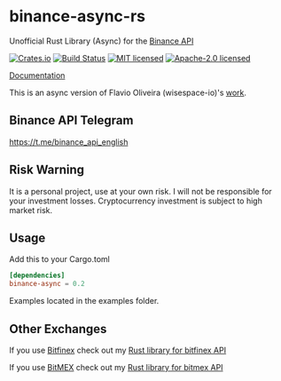 # binance-async-rs

Unofficial Rust Library (Async) for the [Binance API](https://github.com/binance-exchange/binance-official-api-docs)

[![Crates.io](https://img.shields.io/crates/v/binance-async.svg)](https://crates.io/crates/binance-async)
[![Build Status](https://travis-ci.org/dovahcrow/binance-async-rs.png?branch=master)](https://travis-ci.org/dovahcrow/binance-async-rs)
[![MIT licensed](https://img.shields.io/badge/License-MIT-blue.svg)](./LICENSE-MIT)
[![Apache-2.0 licensed](https://img.shields.io/badge/License-Apache%202.0-blue.svg)](./LICENSE-APACHE)

[Documentation](https://docs.rs/crate/binance-async)

This is an async version of Flavio Oliveira (wisespace-io)'s [work](https://github.com/wisespace-io/binance-rs).
## Binance API Telegram

  <https://t.me/binance_api_english>

## Risk Warning

It is a personal project, use at your own risk. I will not be responsible for your investment losses.
Cryptocurrency investment is subject to high market risk.

## Usage

Add this to your Cargo.toml

```toml
[dependencies]
binance-async = 0.2
```

Examples located in the examples folder.

## Other Exchanges

If you use [Bitfinex](https://www.bitfinex.com/) check out my [Rust library for bitfinex API](https://github.com/wisespace-io/bitfinex-rs)

If you use [BitMEX](https://www.bitmex.com/) check out my [Rust library for bitmex API](https://github.com/dovahcrow/bitmex-rs)

